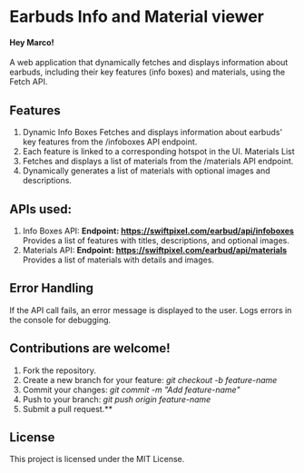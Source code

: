 # Earbuds Info and Material viewer
#### Hey Marco!

A web application that dynamically fetches and displays information about earbuds, including their key features (info boxes) and materials, using the Fetch API.

## Features
1. Dynamic Info Boxes
Fetches and displays information about earbuds' key features from the /infoboxes API endpoint.
2. Each feature is linked to a corresponding hotspot in the UI.
Materials List
3. Fetches and displays a list of materials from the /materials API endpoint.
4. Dynamically generates a list of materials with optional images and descriptions.

## APIs used:
1. Info Boxes API:
**Endpoint: https://swiftpixel.com/earbud/api/infoboxes**
Provides a list of features with titles, descriptions, and optional images.
2. Materials API:
**Endpoint: https://swiftpixel.com/earbud/api/materials**
Provides a list of materials with details and images.

## Error Handling

If the API call fails, an error message is displayed to the user.
Logs errors in the console for debugging.


## Contributions are welcome!

1. Fork the repository.
2. Create a new branch for your feature:
*git checkout -b feature-name* 
3. Commit your changes:
*git commit -m "Add feature-name"*
4. Push to your branch:
*git push origin feature-name* 
5. Submit a pull request.**

## License

This project is licensed under the MIT License.